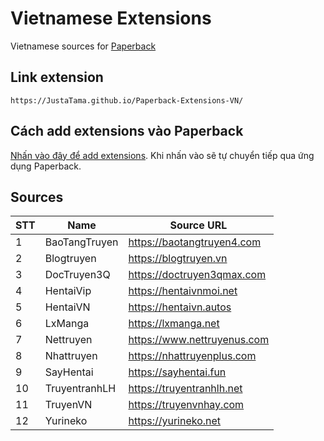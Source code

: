 # Vietnamese Extensions
Vietnamese sources for [Paperback](https://paperback.moe/)

## Link extension
```
https://JustaTama.github.io/Paperback-Extensions-VN/
```
## Cách add extensions vào Paperback
[Nhấn vào đây để add extensions](https://paperback.moe/addRepo/?name=Vietnamese%20Extensions%20created%20by%20JustaTama&url=https%3A%2F%2FJustaTama.github.io%2FPaperback-Extensions-VN%2F).
Khi nhấn vào sẽ tự chuyển tiếp qua ứng dụng Paperback.
## Sources

|STT    | Name                      | Source URL                                 |
| ----- | ------------------------- | ------------------------------------------ |
|   1   | BaoTangTruyen             | https://baotangtruyen4.com                 |
|   2   | Blogtruyen                | https://blogtruyen.vn                      |
|   3   | DocTruyen3Q               | https://doctruyen3qmax.com                 |
|   4   | HentaiVip                 | https://hentaivnmoi.net                    |
|   5   | HentaiVN                  | https://hentaivn.autos                     |
|   6   | LxManga                   | https://lxmanga.net                        |
|   7   | Nettruyen                 | https://www.nettruyenus.com                |
|   8   | Nhattruyen                | https://nhattruyenplus.com                 |
|   9   | SayHentai                 | https://sayhentai.fun                      |
|   10  | TruyentranhLH             | https://truyentranhlh.net                  |
|   11  | TruyenVN                  | https://truyenvnhay.com                    |
|   12  | Yurineko                  | https://yurineko.net                       |
